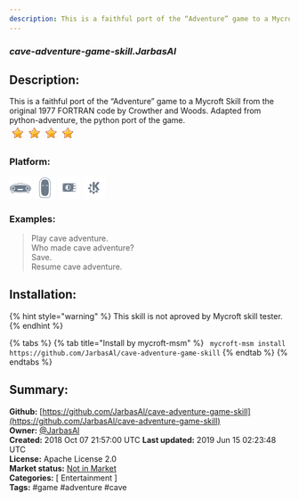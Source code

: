 ```yaml
---
description: This is a faithful port of the “Adventure” game to a Mycroft Skill from the original 1977 FORTRAN co
---
```


### _cave-adventure-game-skill.JarbasAl_  
## Description:  
This is a faithful port of the “Adventure” game to a Mycroft Skill from the original 1977 FORTRAN code by Crowther and Woods.
Adapted from python-adventure, the python port of the game.  
![](../.gitbook/assets/star.png)![](../.gitbook/assets/star.png)![](../.gitbook/assets/star.png)![](../.gitbook/assets/star.png)  
  
### Platform:  
 ![Mark I](../.gitbook/assets/mark-1-icon.png)  ![Mark II](../.gitbook/assets/mark-2-icon.png)  ![Picroft](../.gitbook/assets/picroft-icon.png)  ![plasmoid](../.gitbook/assets/kde.png)   
### Examples:  
> Play cave adventure.  
> Who made cave adventure?  
> Save.  
> Resume cave adventure.  
  
## Installation:  
{% hint style="warning" %}
This skill is not aproved by Mycroft skill tester.
{% endhint %}
    
{% tabs %}
{% tab title="Install by mycroft-msm" %}
``` mycroft-msm install https://github.com/JarbasAl/cave-adventure-game-skill```
{% endtab %}
  {% endtabs %}
    
## Summary:  
**Github:** [https://github.com/JarbasAl/cave-adventure-game-skill](https://github.com/JarbasAl/cave-adventure-game-skill)  
**Owner:** [@JarbasAl](https://github.com/JarbasAl)  
**Created:** 2018 Oct 07 21:57:00 UTC  **Last updated:** 2019 Jun 15 02:23:48 UTC  
**License:** Apache License 2.0  
**Market status:** [Not in Market](https://market.mycroft.ai/skill/)  
**Categories:** [ Entertainment ]   
**Tags:** \#game \#adventure \#cave   
